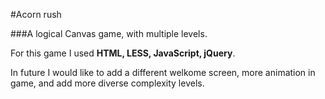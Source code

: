 
#Acorn rush

###A logical Canvas game, with multiple levels. 

For this game I used **HTML, LESS, JavaScript, jQuery**.

In future I would like to add a different welkome screen, more animation in game, and add more diverse complexity levels. 
